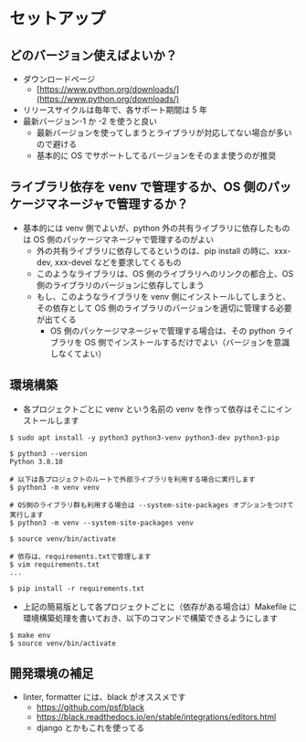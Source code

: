 # セットアップ

## どのバージョン使えばよいか？

- ダウンロードページ
  - [https://www.python.org/downloads/](https://www.python.org/downloads/)
- リリースサイクルは毎年で、各サポート期間は 5 年
- 最新バージョン-1 か -2 を使うと良い
  - 最新バージョンを使ってしまうとライブラリが対応してない場合が多いので避ける
  - 基本的に OS でサポートしてるバージョンをそのまま使うのが推奨

## ライブラリ依存を venv で管理するか、OS 側のパッケージマネージャで管理するか？

- 基本的には venv 側でよいが、python 外の共有ライブラリに依存したものは OS 側のパッケージマネージャで管理するのがよい
  - 外の共有ライブラリに依存してるというのは、pip install の時に、xxx-dev, xxx-devel などを要求してくるもの
  - このようなライブラリは、OS 側のライブラリへのリンクの都合上、OS 側のライブラリのバージョンに依存してしまう
  - もし、このようなライブラリを venv 側にインストールしてしまうと、その依存として OS 側のライブラリのバージョンを適切に管理する必要が出てくる
    - OS 側のパッケージマネージャで管理する場合は、その python ライブラリを OS 側でインストールするだけでよい（バージョンを意識しなくてよい）

## 環境構築

- 各プロジェクトごとに venv という名前の venv を作って依存はそこにインストールします

```
$ sudo apt install -y python3 python3-venv python3-dev python3-pip

$ python3 --version
Python 3.8.10

# 以下は各プロジェクトのルートで外部ライブラリを利用する場合に実行します
$ python3 -m venv venv

# OS側のライブラリ群も利用する場合は --system-site-packages オプションをつけて実行します
$ python3 -m venv --system-site-packages venv

$ source venv/bin/activate

# 依存は、requirements.txtで管理します
$ vim requirements.txt
...

$ pip install -r requirements.txt
```

- 上記の簡易版として各プロジェクトごとに（依存がある場合は）Makefile に環境構築処理を書いておき、以下のコマンドで構築できるようにします

```
$ make env
$ source venv/bin/activate
```

## 開発環境の補足

- linter, formatter には、black がオススメです
  - https://github.com/psf/black
  - https://black.readthedocs.io/en/stable/integrations/editors.html
  - django とかもこれを使ってる
